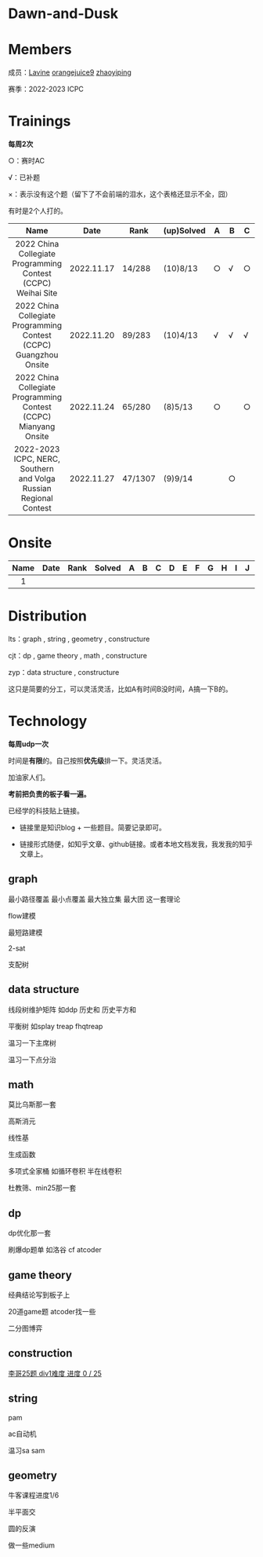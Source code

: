 # Dawn-and-Dusk

# Members

成员：[Lavine](https://codeforces.com/profile/Lavine)  [orangejuice9](https://codeforces.com/profile/orangejuice9) [zhaoyiping](https://codeforces.com/profile/zhaoyiping)

赛季：2022-2023 ICPC

# Trainings

**每周2次**

○：赛时AC

√：已补题

×：表示没有这个题（留下了不会前端的泪水，这个表格还显示不全，囧）

有时是2个人打的。

|                             Name                             | Date       | Rank    | (up)Solved | A    | B    | C    | D    | E    | F    | G    | H    | I    | J    | K    | L    | M    | N    |
| :----------------------------------------------------------: | ---------- | ------- | ---------- | ---- | ---- | ---- | ---- | ---- | ---- | ---- | ---- | ---- | ---- | ---- | ---- | ---- | ---- |
| 2022 China Collegiate Programming Contest (CCPC) Weihai Site | 2022.11.17 | 14/288  | (10)8/13   | ○    | √    | ○    | ○    | ○    | √    | ○    |      | ○    | ○    | ○    |      |      | ×    |
| 2022 China Collegiate Programming Contest (CCPC) Guangzhou Onsite | 2022.11.20 | 89/283  | (10)4/13   | √    | √    | √    |      | ○    |      |      | ○    | √    | √    | √    | ○    | ○    | ×    |
| 2022 China Collegiate Programming Contest (CCPC) Mianyang Onsite | 2022.11.24 | 65/280  | (8)5/13    | ○    |      | ○    | √    | √    |      | ○    | ○    |      |      |      | √    | ○    | ×    |
| 2022-2023 ICPC, NERC, Southern and Volga Russian Regional Contest | 2022.11.27 | 47/1307 | (9)9/14    |      | ○    |      | ○    | ○    | ○    |      | ○    |      |      | ○    | ○    | ○    | ○    |



# Onsite

| Name | Date | Rank | Solved | A    | B    | C    | D    | E    | F    | G    | H    | I    | J    | K    | L    | M    |
| :--: | ---- | ---- | ------ | ---- | ---- | ---- | ---- | ---- | ---- | ---- | ---- | ---- | ---- | ---- | ---- | ---- |
|  1   |      |      |        |      |      |      |      |      |      |      |      |      |      |      |      |      |



# Distribution

lts：graph , string , geometry , constructure

cjt：dp , game theory , math , constructure

zyp：data structure , constructure

这只是简要的分工，可以灵活灵活，比如A有时间B没时间，A搞一下B的。



# Technology

**每周udp一次**

时间是**有限**的。自己按照**优先级**排一下。灵活灵活。

加油家人们。

**考前把负责的板子看一遍。**



已经学的科技贴上链接。

- 链接里是知识blog + 一些题目。简要记录即可。

- 链接形式随便，如知乎文章、github链接。或者本地文档发我，我发我的知乎文章上。



## graph

最小路径覆盖 最小点覆盖 最大独立集 最大团 这一套理论

flow建模

最短路建模

2-sat

支配树



## data structure

线段树维护矩阵 如ddp 历史和 历史平方和

平衡树 如splay treap fhqtreap

温习一下主席树

温习一下点分治



## math

莫比乌斯那一套

高斯消元

线性基

生成函数

多项式全家桶 如循环卷积 半在线卷积

杜教筛、min25那一套



## dp

dp优化那一套

刷爆dp题单 如洛谷 cf atcoder



## game theory

经典结论写到板子上

20道game题 atcoder找一些

二分图博弈





## construction

[李哥25题 div1难度 进度 0 / 25](https://codeforces.com/contestInvitation/ae7a77d64029a00795c4ddff02750b99f1782b5f)



## string

pam

ac自动机

温习sa sam



## geometry

牛客课程进度1/6



半平面交

圆的反演

做一些medium
